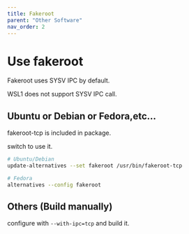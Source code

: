 ```yaml
---
title: Fakeroot
parent: "Other Software"
nav_order: 2
---
```


# Use fakeroot
Fakeroot uses SYSV IPC by default.

WSL1 does not support SYSV IPC call.

## Ubuntu or Debian or Fedora,etc...
fakeroot-tcp is included in package.

switch to use it.
```bash
# Ubuntu/Debian
update-alternatives --set fakeroot /usr/bin/fakeroot-tcp
```
```bash
# Fedora
alternatives --config fakeroot
```

## Others (Build manually)
configure with ```--with-ipc=tcp``` and build it.